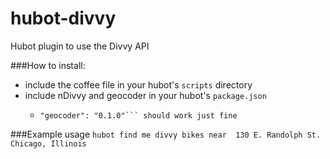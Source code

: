 hubot-divvy
===========

Hubot plugin to use the Divvy API

###How to install:

* include the coffee file in your hubot's ```scripts``` directory
* include nDivvy and geocoder in your hubot's ```package.json```
  * ```"ndivvy": "0.0.9",
    "geocoder": "0.1.0"``` should work just fine

###Example usage
```hubot find me divvy bikes near  130 E. Randolph St. Chicago, Illinois```
